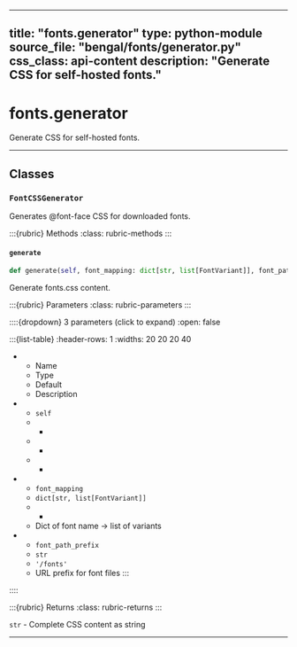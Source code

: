 
---
title: "fonts.generator"
type: python-module
source_file: "bengal/fonts/generator.py"
css_class: api-content
description: "Generate CSS for self-hosted fonts."
---

# fonts.generator

Generate CSS for self-hosted fonts.

---

## Classes

### `FontCSSGenerator`


Generates @font-face CSS for downloaded fonts.




:::{rubric} Methods
:class: rubric-methods
:::
#### `generate`
```python
def generate(self, font_mapping: dict[str, list[FontVariant]], font_path_prefix: str = '/fonts') -> str
```

Generate fonts.css content.



:::{rubric} Parameters
:class: rubric-parameters
:::

::::{dropdown} 3 parameters (click to expand)
:open: false

:::{list-table}
:header-rows: 1
:widths: 20 20 20 40

* - Name
  - Type
  - Default
  - Description
* - `self`
  - -
  - -
  - -
* - `font_mapping`
  - `dict[str, list[FontVariant]]`
  - -
  - Dict of font name -> list of variants
* - `font_path_prefix`
  - `str`
  - `'/fonts'`
  - URL prefix for font files
:::

::::

:::{rubric} Returns
:class: rubric-returns
:::

`str` - Complete CSS content as string




---



